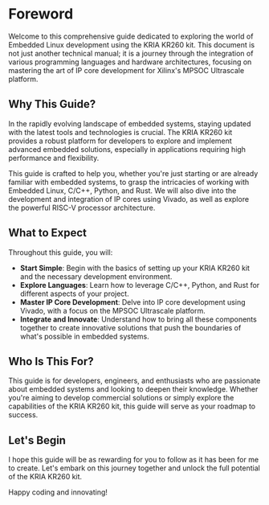 # Foreword

Welcome to this comprehensive guide dedicated to exploring the world of Embedded Linux development using the KRIA KR260 kit. This document is not just another technical manual; it is a journey through the integration of various programming languages and hardware architectures, focusing on mastering the art of IP core development for Xilinx's MPSOC Ultrascale platform.

## Why This Guide?

In the rapidly evolving landscape of embedded systems, staying updated with the latest tools and technologies is crucial. The KRIA KR260 kit provides a robust platform for developers to explore and implement advanced embedded solutions, especially in applications requiring high performance and flexibility.

This guide is crafted to help you, whether you're just starting or are already familiar with embedded systems, to grasp the intricacies of working with Embedded Linux, C/C++, Python, and Rust. We will also dive into the development and integration of IP cores using Vivado, as well as explore the powerful RISC-V processor architecture.

## What to Expect

Throughout this guide, you will:

- **Start Simple**: Begin with the basics of setting up your KRIA KR260 kit and the necessary development environment.
- **Explore Languages**: Learn how to leverage C/C++, Python, and Rust for different aspects of your project.
- **Master IP Core Development**: Delve into IP core development using Vivado, with a focus on the MPSOC Ultrascale platform.
- **Integrate and Innovate**: Understand how to bring all these components together to create innovative solutions that push the boundaries of what's possible in embedded systems.

## Who Is This For?

This guide is for developers, engineers, and enthusiasts who are passionate about embedded systems and looking to deepen their knowledge. Whether you're aiming to develop commercial solutions or simply explore the capabilities of the KRIA KR260 kit, this guide will serve as your roadmap to success.

## Let's Begin

I hope this guide will be as rewarding for you to follow as it has been for me to create. Let's embark on this journey together and unlock the full potential of the KRIA KR260 kit.

Happy coding and innovating!
